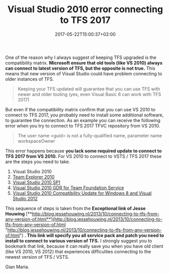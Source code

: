 ﻿---
title: "Visual Studio 2010 error connecting to TFS 2017"
description: ""
date: 2017-05-22T15:00:37+02:00
draft: false
tags: [Team Foundation Server]
categories: [Team Foundation Server]
---
One of the reason why I always suggest of keeping TFS upgraded is the compatibility matrix.  **Microsoft ensure that old tools (like VS 2010) always can connect to latest version of TFS, but the opposite is not true.** This means that new version of Visual Studio could have problem connecting to older instances of TFS.

> Keeping your TFS updated will guarantee that you can use TFS with newer and older tooling (yes, even Visual Basic 6 can work with TFS 2017)

But even if the compatibility matrix confirm that you can use VS 2010 to connect to TFS 2017, you probably need to install some additional software, to guarantee the connection. As an example you can receive the following error when you try to connect to TFS 2017 TFVC repository from VS 2010.

> The user name &lt;guid&gt; is not a fully-qualified name, parameter name workspaceOwner

This error happens because  **you lack some required update to connect to TFS 2017 from VS 2010.** For VS 2010 to connect to VSTS / TFS 2017 these are the steps you need to take.

1. Visual Studio 2010
2. [Team Explorer 2010](http://www.microsoft.com/en-us/download/details.aspx?id=329)
3. [Visual Studio 2010 SP1](http://www.microsoft.com/en-us/download/details.aspx?id=23691)
4. [Visual Studio 2010 GDR for Team Foundation Service](http://www.microsoft.com/en-us/download/details.aspx?id=29082)
5. [Visual Studio 2010 Compatibility Update for Windows 8 and Visual Studio 2012](http://www.microsoft.com/en-us/download/details.aspx?id=34677)

This sequence of steps is taken from the  **Exceptional link of Jesse Houwing** [**http://blog.jessehouwing.nl/2013/10/connecting-to-tfs-from-any-version-of.html**](http://blog.jessehouwing.nl/2013/10/connecting-to-tfs-from-any-version-of.html "http://blog.jessehouwing.nl/2013/10/connecting-to-tfs-from-any-version-of.html") **. This link will specify you all service pack and patch you need to install to connect to various version of TFS.** I strongly suggest you to bookmark that link, because it can really save you when you have old client (like VS 2010, VS 2012) that experiences difficulties connecting to the newest version of TFS / VSTS.

Gian Maria.
